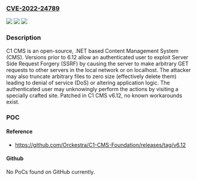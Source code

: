 ### [CVE-2022-24789](https://cve.mitre.org/cgi-bin/cvename.cgi?name=CVE-2022-24789)
![](https://img.shields.io/static/v1?label=Product&message=C1-CMS-Foundation&color=blue)
![](https://img.shields.io/static/v1?label=Version&message=%3C%206.12%20&color=brightgreen)
![](https://img.shields.io/static/v1?label=Vulnerability&message=CWE-918%3A%20Server-Side%20Request%20Forgery%20(SSRF)&color=brightgreen)

### Description

C1 CMS is an open-source, .NET based Content Management System (CMS). Versions prior to 6.12 allow an authenticated user to exploit Server Side Request Forgery (SSRF) by causing the server to make arbitrary GET requests to other servers in the local network or on localhost. The attacker may also truncate arbitrary files to zero size (effectively delete them) leading to denial of service (DoS) or altering application logic. The authenticated user may unknowingly perform the actions by visiting a specially crafted site. Patched in C1 CMS v6.12, no known workarounds exist.

### POC

#### Reference
- https://github.com/Orckestra/C1-CMS-Foundation/releases/tag/v6.12

#### Github
No PoCs found on GitHub currently.


